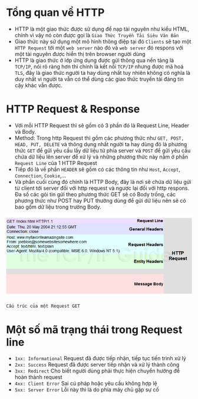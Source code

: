 # Tổng quan về HTTP
- HTTP là một giao thức được sử dụng để nạp tài nguyên như kiểu HTML, chính vì vậy nó còn được gọi là `Giao Thức Truyền Tải Siêu Văn Bản`
- Giao thức này sử dụng một mô hình thông điệp tại đó `Clients` sẽ tạo một `HTTP Request` tới một `web server` nào đó và `web server` đó respons với một tài nguyên được hiển thị trên browser người dùng
- HTTP là giao thức ở lớp ứng dụng được gửi thông qua nền tảng là `TCP/IP`, nói rõ ràng hơn thì chính là kết nối `TCP/IP` nhưng được mã hoá `TLS`, đây là giao thức người ta hay dùng nhất tuy nhiên không có nghĩa là duy nhất vì người ta vẫn có thể dùng các giao thức truyền tải đáng tin cậy khác vẫn được.

# HTTP Request & Response
- Với mỗi HTTP Request thì sẽ gồm có 3 phần đó là Request Line, Header và Body.
- Method: Trong http Request thì gồm các phương thức như `GET, POST, HEAD, PUT, DELETE` và thông dụng nhất người ta hay dùng đó là phương thức `GET` để gửi yêu cầu lấy dữ liệu từ phía server và `POST` để gửi yêu cầu chứa dữ liệu lên server để xử lý và những phương thức này nằm ở phần `Request Line` của 1 HTTP Request
- Tiếp đó là về phần `HEADER` sẽ gồm có các thông tin như `Host`, `Accept`, `Connection`, `Cookie`,...
- Và phần cuối cùng đó chính là HTTP Body, đây là nơi sẽ chứa dữ liệu gửi từ client tới server đối với http request và ngược lại đối với http respons.  Đa số các gói tin gửi theo phương thức GET sẽ có Body trống, các phương thức như POST hay PUT thường dùng để gửi dữ liệu nên sẽ có bao gồm dữ liệu trong trường Body.

![](/SimpleWebServer/assets/httprequest.png)

    Cấu trúc của một Request GET

# Một số mã trạng thái trong Request line
- `1xx: Informational`  Request đã được tiếp nhận, tiếp tục tiến trình xử lý
- `2xx: Success`  Request đã được server tiếp nhận và xử lý thành công
- `3xx: Redirect`  Cho biết người dùng phải thực hiện chuyển hướng để hoàn thành request
- `4xx: Client Error` Sai cú pháp hoặc yêu cầu không hợp lệ 
- `5xx: Server Error` Lỗi này thì là do phía máy chủ gặp sự cố